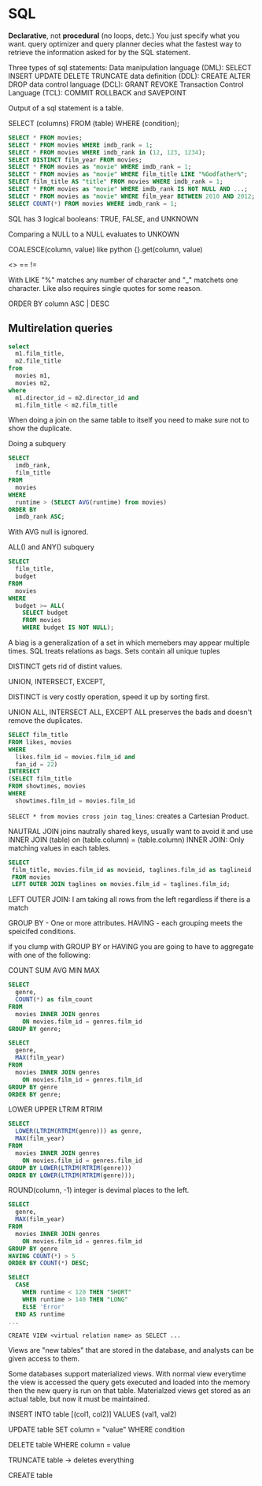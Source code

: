 # SQL

**Declarative**, not **procedural** (no loops, detc.)  You just specify what you want.
query optimizer and query planner decies what the fastest way to retrieve the information asked for by the SQL statement.

Three types of sql statements:
Data manipulation language (DML): SELECT INSERT UPDATE DELETE TRUNCATE
data definition (DDL): CREATE ALTER DROP
data control language (DCL): GRANT REVOKE
Transaction Control Language (TCL): COMMIT ROLLBACK and SAVEPOINT

Output of a sql statement is a table.

SELECT (columns) FROM (table) WHERE (condition);

```sql
SELECT * FROM movies;
SELECT * FROM movies WHERE imdb_rank = 1;
SELECT * FROM movies WHERE imdb_rank in (12, 123, 1234);
SELECT DISTINCT film_year FROM movies;
SELECT * FROM movies as "movie" WHERE imdb_rank = 1;
SELECT * FROM movies as "movie" WHERE film_title LIKE "%Godfather%";
SELECT film_title AS "title" FROM movies WHERE imdb_rank = 1;
SELECT * FROM movies as "movie" WHERE imdb_rank IS NOT NULL AND ...;
SELECT * FROM movies as "movie" WHERE film_year BETWEEN 2010 AND 2012;
SELECT COUNT(*) FROM movies WHERE imdb_rank = 1;
```

SQL has 3 logical booleans: TRUE, FALSE, and UNKNOWN

Comparing a NULL to a NULL evaluates to UNKOWN

COALESCE(column, value)  like python {}.get(column, value)

<> == !=

With LIKE "%" matches any number of character and "_" matchets one character.
Like also requires single quotes for some reason.

ORDER BY column ASC | DESC


## Multirelation queries


```sql
select 
  m1.film_title,
  m2.file_title
from 
  movies m1,
  movies m2,
where
  m1.director_id = m2.director_id and
  m1.film_title < m2.film_title
```
When doing a join on the same table to itself you need to make sure not to show the duplicate.

Doing a subquery

```sql
SELECT 
  imdb_rank,
  film_title
FROM
  movies
WHERE
  runtime > (SELECT AVG(runtime) from movies)
ORDER BY
  imdb_rank ASC;
```

With AVG null is ignored.

ALL()  and ANY() subquery

```sql
SELECT
  film_title,
  budget
FROM
  movies
WHERE
  budget >= ALL(
    SELECT budget
    FROM movies
    WHERE budget IS NOT NULL);
```


A biag is a generalization of a set in which memebers may appear multiple times.  SQL treats relations as bags. Sets contain all unique tuples

DISTINCT gets rid of distint values.

UNION, INTERSECT, EXCEPT, 

DISTINCT is very costly operation, speed it up by sorting first.

UNION ALL, INTERSECT ALL, EXCEPT ALL preserves the bads and doesn't remove the duplicates.


```sql
SELECT film_title
FROM likes, movies
WHERE
  likes.film_id = movies.film_id and
  fan_id = 22)
INTERSECT
(SELECT film_title
FROM showtimes, movies
WHERE
  showtimes.film_id = movies.film_id
```

`SELECT * from movies cross join tag_lines`: creates a Cartesian Product.

NAUTRAL JOIN joins nautrally shared keys, usually want to avoid it and use INNER JOIN (table) on (table.column) = (table.column) 
INNER JOIN: Only matching values in each tables.


```sql
SELECT
 film_title, movies.film_id as movieid, taglines.film_id as taglineid
 FROM movies
 LEFT OUTER JOIN taglines on movies.film_id = taglines.film_id;
```

LEFT OUTER JOIN: I am taking all rows from the left regardless if there is a match


GROUP BY - One or more attributes.
HAVING - each grouping meets the speicifed conditions.

if you clump with GROUP BY or HAVING you are going to have to aggregate with one of the following:

COUNT
SUM
AVG
MIN
MAX

```sql
SELECT
  genre,
  COUNT(*) as film_count
FROM
  movies INNER JOIN genres
    ON movies.film_id = genres.film_id
GROUP BY genre;
```

```sql
SELECT
  genre,
  MAX(film_year)
FROM
  movies INNER JOIN genres
    ON movies.film_id = genres.film_id
GROUP BY genre
ORDER BY genre;
```

LOWER
UPPER
LTRIM
RTRIM

```sql
SELECT
  LOWER(LTRIM(RTRIM(genre))) as genre,
  MAX(film_year)
FROM
  movies INNER JOIN genres
    ON movies.film_id = genres.film_id
GROUP BY LOWER(LTRIM(RTRIM(genre)))
ORDER BY LOWER(LTRIM(RTRIM(genre)));
```

ROUND(column, -1)  integer is devimal places to the left.

```sql
SELECT
  genre,
  MAX(film_year)
FROM
  movies INNER JOIN genres
    ON movies.film_id = genres.film_id
GROUP BY genre
HAVING COUNT(*) > 5
ORDER BY COUNT(*) DESC;
```

```sql
SELECT
  CASE
    WHEN runtime < 120 THEN "SHORT"
    WHEN runtime > 140 THEN "LONG"
    ELSE 'Error'
  END AS runtime
...
```

`CREATE VIEW <virtual relation name> as SELECT ...`

Views are "new tables" that are stored in the database, and analysts can be given access to them.

Some databases support materialized views.  With normal view everytime the view is accessed the query
gets executed and loaded into the memory then the new query is run on that table.
Materialzed views get stored as an actual table, but now it must be maintained.


INSERT INTO table [(col1, col2)]
VALUES (val1, val2)

UPDATE table
SET column = "value"
WHERE condition

DELETE table
WHERE column = value

TRUNCATE table -> deletes everything


CREATE table



